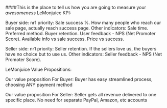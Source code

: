 ####This is the place to tell us how you are going to measure your _awesomeness_
LeMonjuice KPI:

Buyer side:
nr1 priority: Sale success %. How many people who reach our sale page, actually reach success page.
Other indicators:
Sale time. Preferred method. Buyer retention. User feedback - NPS (Net Promoter Score). Available info vs sale success. Price vs success.


Seller side:
nr1 priority: Seller retention. If the sellers love us, the buyers have no choice but to use us.
Other indicators:
Seller feedback - NPS (Net Promoter Score).



LeMonjuice Value Propositions:

Our value proposition For Buyer:
Buyer has easy streamlined process, choosing ANY payment method

Our value proposition For Seller:
Seller gets all revenue delivered to one specific place. No need for separate PayPal, Amazon, etc accounts
